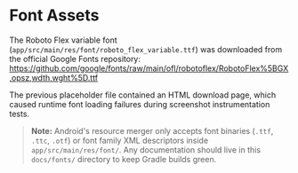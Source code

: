 # Font Assets

The Roboto Flex variable font (`app/src/main/res/font/roboto_flex_variable.ttf`) was downloaded from the official Google Fonts repository:
https://github.com/google/fonts/raw/main/ofl/robotoflex/RobotoFlex%5BGX,opsz,wdth,wght%5D.ttf

The previous placeholder file contained an HTML download page, which caused runtime font loading failures during screenshot instrumentation tests.

> **Note:** Android's resource merger only accepts font binaries (`.ttf`, `.ttc`, `.otf`) or font family XML descriptors inside `app/src/main/res/font/`. Any documentation should live in this `docs/fonts/` directory to keep Gradle builds green.
